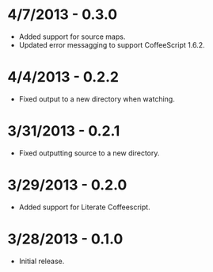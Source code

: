 4/7/2013 - 0.3.0
=================
* Added support for source maps.
* Updated error messagging to support CoffeeScript 1.6.2.

4/4/2013 - 0.2.2
==================
* Fixed output to a new directory when watching.

3/31/2013 - 0.2.1
==================
* Fixed outputting source to a new directory.

3/29/2013 - 0.2.0
==================
* Added support for Literate Coffeescript.

3/28/2013 - 0.1.0
==================
* Initial release.